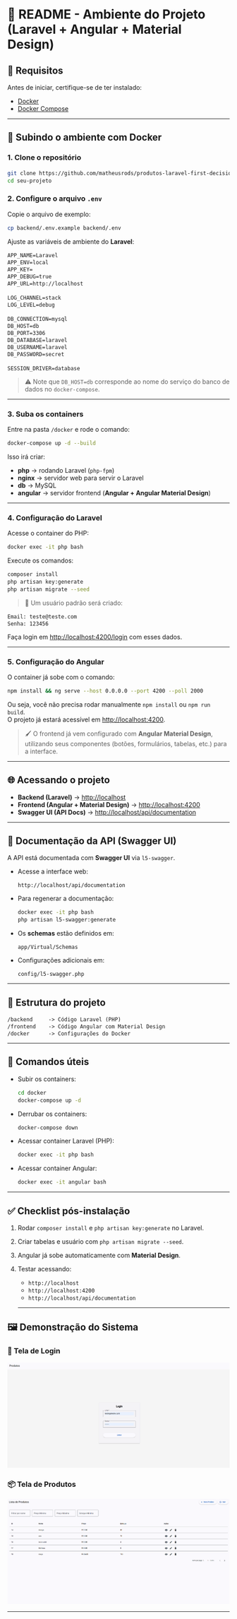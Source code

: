 # 📌 README - Ambiente do Projeto (Laravel + Angular + Material Design)

## 🚀 Requisitos
Antes de iniciar, certifique-se de ter instalado:
- [Docker](https://docs.docker.com/get-docker/)
- [Docker Compose](https://docs.docker.com/compose/install/)

---

## 🐳 Subindo o ambiente com Docker

### 1. Clone o repositório
```bash
git clone https://github.com/matheusrods/produtos-laravel-first-decision.git
cd seu-projeto
```

### 2. Configure o arquivo `.env`
Copie o arquivo de exemplo:
```bash
cp backend/.env.example backend/.env
```

Ajuste as variáveis de ambiente do **Laravel**:
```env
APP_NAME=Laravel
APP_ENV=local
APP_KEY=
APP_DEBUG=true
APP_URL=http://localhost

LOG_CHANNEL=stack
LOG_LEVEL=debug

DB_CONNECTION=mysql
DB_HOST=db
DB_PORT=3306
DB_DATABASE=laravel
DB_USERNAME=laravel
DB_PASSWORD=secret

SESSION_DRIVER=database
```

> ⚠️ Note que `DB_HOST=db` corresponde ao nome do serviço do banco de dados no `docker-compose`.

---

### 3. Suba os containers
Entre na pasta `/docker` e rode o comando:
```bash
docker-compose up -d --build
```

Isso irá criar:
- **php** → rodando Laravel (`php-fpm`)
- **nginx** → servidor web para servir o Laravel
- **db** → MySQL
- **angular** → servidor frontend (**Angular + Angular Material Design**)

---

### 4. Configuração do Laravel
Acesse o container do PHP:
```bash
docker exec -it php bash
```

Execute os comandos:
```bash
composer install
php artisan key:generate
php artisan migrate --seed
```

> 🔑 Um usuário padrão será criado:
```
Email: teste@teste.com
Senha: 123456
```
Faça login em [http://localhost:4200/login](http://localhost:4200/login) com esses dados.

---

### 5. Configuração do Angular
O container já sobe com o comando:
```bash
npm install && ng serve --host 0.0.0.0 --port 4200 --poll 2000
```

Ou seja, você não precisa rodar manualmente `npm install` ou `npm run build`.  
O projeto já estará acessível em [http://localhost:4200](http://localhost:4200).

> 🖌️ O frontend já vem configurado com **Angular Material Design**, utilizando seus componentes (botões, formulários, tabelas, etc.) para a interface.

---

## 🌐 Acessando o projeto
- **Backend (Laravel)** → [http://localhost](http://localhost)  
- **Frontend (Angular + Material Design)** → [http://localhost:4200](http://localhost:4200)  
- **Swagger UI (API Docs)** → [http://localhost/api/documentation](http://localhost/api/documentation)  

---

## 📖 Documentação da API (Swagger UI)

A API está documentada com **Swagger UI** via `l5-swagger`.

- Acesse a interface web:
  ```
  http://localhost/api/documentation
  ```

- Para regenerar a documentação:
  ```bash
  docker exec -it php bash
  php artisan l5-swagger:generate
  ```

- Os **schemas** estão definidos em:
  ```
  app/Virtual/Schemas
  ```

- Configurações adicionais em:
  ```
  config/l5-swagger.php
  ```

---

## 📂 Estrutura do projeto
```
/backend     -> Código Laravel (PHP)
/frontend    -> Código Angular com Material Design
/docker      -> Configurações do Docker
```

---

## 🔧 Comandos úteis
- Subir os containers:
  ```bash
  cd docker
  docker-compose up -d
  ```
- Derrubar os containers:
  ```bash
  docker-compose down
  ```
- Acessar container Laravel (PHP):
  ```bash
  docker exec -it php bash
  ```
- Acessar container Angular:
  ```bash
  docker exec -it angular bash
  ```

---

## ✅ Checklist pós-instalação
1. Rodar `composer install` e `php artisan key:generate` no Laravel.
2. Criar tabelas e usuário com `php artisan migrate --seed`.
3. Angular já sobe automaticamente com **Material Design**.
4. Testar acessando:
   - `http://localhost`
   - `http://localhost:4200`
   - `http://localhost/api/documentation`

   ---

## 🖼️ Demonstração do Sistema

### 🔑 Tela de Login
![Tela de Login](docs/imagens/login.png)

### 📦 Tela de Produtos
![Tela de Produtos](docs/imagens/products.png)

---

